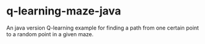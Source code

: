 # q-learning-maze-java
An java version Q-learning example for finding a path from one certain point to a random point in a given maze.
